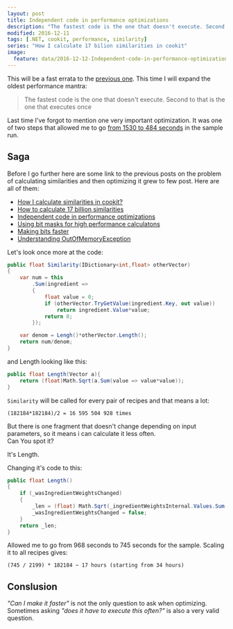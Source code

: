 ```yaml
---
layout: post
title: Independent code in performance optimizations
description: "The fastest code is the one that doesn't execute. Second to that is the one that executes once"
modified: 2016-12-11
tags: [.NET, cookit, performance, similarity]
series: "How I calculate 17 bilion similarities in cookit"
image:
  feature: data/2016-12-12-Independent-code-in-performance-optimizations/logo.jpg
---
```


This will be a fast errata to the [previous one](/How-to-calculate-17-billion-similarities/). This time I will expand the oldest performance mantra:

> The fastest code is the one that doesn't execute. Second to that is the one that executes once


Last time I've forgot to mention one very important optimization. It was one of two steps that allowed me to go [from 1530 to 484 seconds](/How-to-calculate-17-billion-similarities/) in the sample run. 

<!--MORE-->

## Saga

Before I go further here are some link to the previous posts on the problem of calculating similarities and then optimizing it grew to few post. Here are all of them:

- [How I calculate similarities in cookit?](/How_I_calculate_similarities_in_cookit)
- [How to calculate 17 billion similarities](/How-to-calculate-17-billion-similarities)
- [Independent code in performance optimizations](/Independent-code-in-performance-optimizations)
- [Using bit masks for high performance calculatons](/Using-bit-operations-for-performance-optimizations)
- [Making bits faster](/Making-bits-faster)
- [Understanding OutOfMemoryException](/Understanding-OutOfMemoryException)

Let's look once more at the code:

```csharp
public float Similarity(IDictionary<int,float> otherVector)
{
    var num = this
        .Sum(ingredient =>
        {
            float value = 0;
            if (otherVector.TryGetValue(ingredient.Key, out value))
                return ingredient.Value*value;
            return 0;
        });

    var denom = Lengh()*otherVector.Length();
    return num/denom;
}
```
and Length looking like this:

```csharp
public float Length(Vector a){    
    return (float)Math.Sqrt(a.Sum(value => value*value));
}
```

`Similarity` will be called for every pair of recipes and that means a lot:

```console
(182184*182184)/2 = 16 595 504 928 times 
```  

But there is one fragment that doesn't change depending on input parameters, so it means i can calculate it less often.<br/>
Can You spot it?

It's Length.

Changing it's code to this:

```csharp
public float Length()
{
    if (_wasIngredientWeightsChanged)
    {
        _len = (float) Math.Sqrt(_ingredientWeightsInternal.Values.Sum(value => value*value));
        _wasIngredientWeightsChanged = false;
    }
    return _len;
}
```

Allowed me to go from 968 seconds to 745 seconds for the sample. Scaling it to all recipes gives:

```console    
(745 / 2199) * 182184 ~ 17 hours (starting from 34 hours)
```

## Conslusion

*"Can I make it faster"* is not the only question to ask when optimizing. Sometimes asking *"does it have to execute this often?"* is also a very valid question.